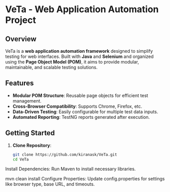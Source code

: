 # VeTa - Web Application Automation Project

## Overview
VeTa is a **web application automation framework** designed to simplify testing for web interfaces. Built with **Java** and **Selenium** and organized using the **Page Object Model (POM)**, it aims to provide modular, maintainable, and scalable testing solutions.

## Features
- **Modular POM Structure**: Reusable page objects for efficient test management.
- **Cross-Browser Compatibility**: Supports Chrome, Firefox, etc.
- **Data-Driven Testing**: Easily configurable for multiple test data inputs.
- **Automated Reporting**: TestNG reports generated after execution.

## Getting Started
1. **Clone Repository**:
   ```bash
   git clone https://github.com/kiranask/VeTa.git
   cd VeTa
Install Dependencies: Run Maven to install necessary libraries.

mvn clean install
Configure Properties: Update config.properties for settings like browser type, base URL, and timeouts.
